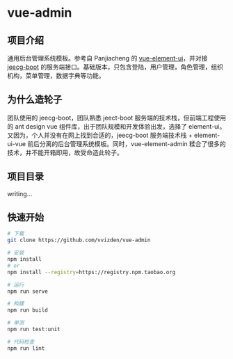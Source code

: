 # vue-admin

## 项目介绍

通用后台管理系统模板。参考自 Panjiacheng 的 [vue-element-ui](https://github.com/PanJiaChen/vue-element-admin/)，并对接 [jeecg-boot](https://github.com/zhangdaiscott/jeecg-boot/) 的服务端接口。基础版本，只包含登陆，用户管理，角色管理，组织机构，菜单管理，数据字典等功能。

## 为什么造轮子

团队使用的 jeecg-boot，团队熟悉 jeect-boot 服务端的技术栈，但前端工程使用的 ant design vue 组件库，出于团队规模和开发体验出发，选择了 element-ui。又因为，个人并没有在网上找到合适的，jeecg-boot 服务端技术栈 + element-ui-vue 前后分离的后台管理系统模板。同时，vue-element-admin 糅合了很多的技术，并不能开箱即用，故受命造此轮子。

## 项目目录

writing...

## 快速开始

```bash
# 下载
git clone https://github.com/vvizden/vue-admin

# 安装
npm install
# or
npm install --registry=https://registry.npm.taobao.org

# 运行
npm run serve

# 构建
npm run build

# 单测
npm run test:unit

# 代码检查
npm run lint
```
